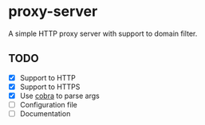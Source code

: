 # proxy-server

A simple HTTP proxy server with support to domain filter.


## TODO

  - [x] Support to HTTP
  - [x] Support to HTTPS
  - [x] Use [cobra](http://cobra.dev) to parse args
  - [ ] Configuration file
  - [ ] Documentation
